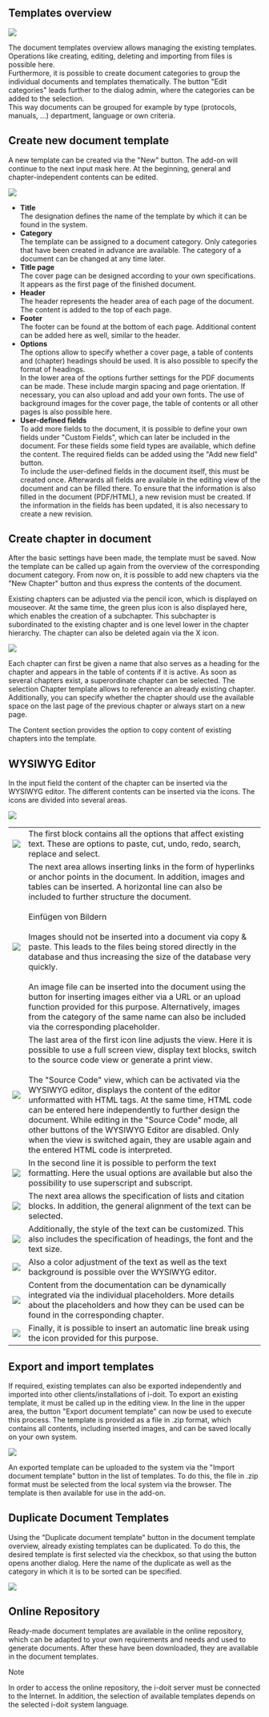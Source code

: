 Templates overview
------------------

![](/download/attachments/113475990/image2021-12-29_11-48-6.png?version=1&modificationDate=1640779834892&api=v2&effects=drop-shadow)

The document templates overview allows managing the existing templates. Operations like creating, editing, deleting and importing from files is possible here.  
Furthermore, it is possible to create document categories to group the individual documents and templates thematically. The button "Edit categories" leads further to the dialog admin, where the categories can be added to the selection.  
This way documents can be grouped for example by type (protocols, manuals, ...) department, language or own criteria.

Create new document template
----------------------------

A new template can be created via the "New" button. The add-on will continue to the next input mask here. At the beginning, general and chapter-independent contents can be edited.

![](/download/attachments/113475990/image2021-12-29_12-6-37.png?version=1&modificationDate=1640779834881&api=v2&effects=drop-shadow)

*   **Title**  
    The designation defines the name of the template by which it can be found in the system.
*   **Category**  
    The template can be assigned to a document category. Only categories that have been created in advance are available. The category of a document can be changed at any time later.
*   **Title page**  
    The cover page can be designed according to your own specifications. It appears as the first page of the finished document.
*   **Header**  
    The header represents the header area of each page of the document. The content is added to the top of each page.
*   **Footer**  
    The footer can be found at the bottom of each page. Additional content can be added here as well, similar to the header.
*   **Options**  
    The options allow to specify whether a cover page, a table of contents and (chapter) headings should be used. It is also possible to specify the format of headings.  
    In the lower area of the options further settings for the PDF documents can be made. These include margin spacing and page orientation. If necessary, you can also upload and add your own fonts. The use of background images for the cover page, the table of contents or all other pages is also possible here.
*   **User-defined fields**  
    To add more fields to the document, it is possible to define your own fields under "Custom Fields", which can later be included in the document. For these fields some field types are available, which define the content. The required fields can be added using the "Add new field" button.  
    To include the user-defined fields in the document itself, this must be created once. Afterwards all fields are available in the editing view of the document and can be filled there. To ensure that the information is also filled in the document (PDF/HTML), a new revision must be created. If the information in the fields has been updated, it is also necessary to create a new revision.

Create chapter in document
--------------------------

After the basic settings have been made, the template must be saved. Now the template can be called up again from the overview of the corresponding document category. From now on, it is possible to add new chapters via the "New Chapter" button and thus express the contents of the document.

Existing chapters can be adjusted via the pencil icon, which is displayed on mouseover. At the same time, the green plus icon is also displayed here, which enables the creation of a subchapter. This subchapter is subordinated to the existing chapter and is one level lower in the chapter hierarchy. The chapter can also be deleted again via the X icon.

![](/download/attachments/113475990/image2021-12-29_12-10-21.png?version=1&modificationDate=1640779834870&api=v2&effects=drop-shadow)

Each chapter can first be given a name that also serves as a heading for the chapter and appears in the table of contents if it is active. As soon as several chapters exist, a superordinate chapter can be selected. The selection Chapter template allows to reference an already existing chapter. Additionally, you can specify whether the chapter should use the available space on the last page of the previous chapter or always start on a new page.

The Content section provides the option to copy content of existing chapters into the template.

WYSIWYG Editor
--------------

In the input field the content of the chapter can be inserted via the WYSIWYG editor. The different contents can be inserted via the icons. The icons are divided into several areas.

![](/download/attachments/113475990/image2021-12-29_12-12-31.png?version=1&modificationDate=1640779834859&api=v2&effects=drop-shadow)

|     |     |
| --- | --- |
| ![](/download/attachments/113475990/wysiwyg_01.png?version=1&modificationDate=1640779834847&api=v2) | The first block contains all the options that affect existing text. These are options to paste, cut, undo, redo, search, replace and select. |
| ![](/download/attachments/113475990/wysiwyg_02.png?version=1&modificationDate=1640779834836&api=v2) | The next area allows inserting links in the form of hyperlinks or anchor points in the document. In addition, images and tables can be inserted. A horizontal line can also be included to further structure the document.<br><br>Einfügen von Bildern<br><br>Images should not be inserted into a document via copy & paste. This leads to the files being stored directly in the database and thus increasing the size of the database very quickly.<br><br>An image file can be inserted into the document using the button for inserting images either via a URL or an upload function provided for this purpose. Alternatively, images from the category of the same name can also be included via the corresponding placeholder. |
| ![](/download/thumbnails/113475990/wysiwyg_03.png?version=1&modificationDate=1640779834825&api=v2) | The last area of the first icon line adjusts the view. Here it is possible to use a full screen view, display text blocks, switch to the source code view or generate a print view.<br><br>The "Source Code" view, which can be activated via the WYSIWYG editor, displays the content of the editor unformatted with HTML tags. At the same time, HTML code can be entered here independently to further design the document. While editing in the "Source Code" mode, all other buttons of the WYSIWYG Editor are disabled. Only when the view is switched again, they are usable again and the entered HTML code is interpreted. |
| ![](/download/attachments/113475990/wysiwyg_04a.png?version=1&modificationDate=1640779834812&api=v2) | In the second line it is possible to perform the text formatting. Here the usual options are available but also the possibility to use superscript and subscript. |
| ![](/download/attachments/113475990/wysiwyg_04b.png?version=1&modificationDate=1640779834801&api=v2) | The next area allows the specification of lists and citation blocks. In addition, the general alignment of the text can be selected. |
| ![](/download/attachments/113475990/wysiwyg_05.png?version=1&modificationDate=1640779834791&api=v2) | Additionally, the style of the text can be customized. This also includes the specification of headings, the font and the text size. |
| ![](/download/thumbnails/113475990/wysiwyg_06.png?version=1&modificationDate=1640779834780&api=v2) | Also a color adjustment of the text as well as the text background is possible over the WYSIWYG editor. |
| ![](/download/thumbnails/113475990/wysiwyg_07.png?version=1&modificationDate=1640779834769&api=v2) | Content from the documentation can be dynamically integrated via the individual placeholders. More details about the placeholders and how they can be used can be found in the corresponding chapter. |
| ![](/download/thumbnails/113475990/wysiwyg_08.png?version=1&modificationDate=1640779834757&api=v2) | Finally, it is possible to insert an automatic line break using the icon provided for this purpose. |

Export and import templates
---------------------------

If required, existing templates can also be exported independently and imported into other clients/installations of i-doit. To export an existing template, it must be called up in the editing view. In the line in the upper area, the button "Export document template" can now be used to execute this process. The template is provided as a file in .zip format, which contains all contents, including inserted images, and can be saved locally on your own system.

![](/download/attachments/113475990/image2021-12-29_12-16-58.png?version=1&modificationDate=1640779834746&api=v2&effects=drop-shadow)

An exported template can be uploaded to the system via the "Import document template" button in the list of templates. To do this, the file in .zip format must be selected from the local system via the browser. The template is then available for use in the add-on.

Duplicate Document Templates
----------------------------

Using the "Duplicate document template" button in the document template overview, already existing templates can be duplicated. To do this, the desired template is first selected via the checkbox, so that using the button opens another dialog. Here the name of the duplicate as well as the category in which it is to be sorted can be specified.

![](/download/attachments/113475990/image2021-12-29_13-9-7.png?version=1&modificationDate=1640779834729&api=v2&effects=drop-shadow)

Online Repository
-----------------

Ready-made document templates are available in the online repository, which can be adapted to your own requirements and needs and used to generate documents. After these have been downloaded, they are available in the document templates.

Note

In order to access the online repository, the i-doit server must be connected to the Internet. In addition, the selection of available templates depends on the selected i-doit system language.